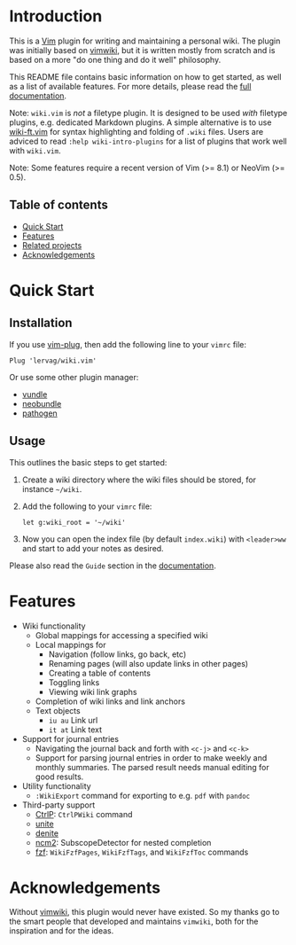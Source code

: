 # Introduction

This is a [Vim](http://www.vim.org/) plugin for writing and maintaining
a personal wiki. The plugin was initially based on
[vimwiki](https://github.com/vimwiki/vimwiki), but it is written mostly from
scratch and is based on a more "do one thing and do it well" philosophy.

This README file contains basic information on how to get started, as well as
a list of available features. For more details, please read the
[full documentation](doc/wiki.txt).

Note: `wiki.vim` is _not_ a filetype plugin. It is designed to be used _with_
      filetype plugins, e.g. dedicated Markdown plugins. A simple alternative
      is to use [wiki-ft.vim](https://github.com/lervag/wiki-ft.vim) for syntax
      highlighting and folding of `.wiki` files. Users are adviced to read
      `:help wiki-intro-plugins` for a list of plugins that work well with
      `wiki.vim`.

Note: Some features require a recent version of Vim (>= 8.1) or NeoVim (>= 0.5).

## Table of contents

* [Quick Start](#quick-start)
* [Features](#features)
* [Related projects](#related-projects)
* [Acknowledgements](#acknowledgements)

# Quick Start

## Installation

If you use [vim-plug](https://github.com/junegunn/vim-plug), then add the
following line to your `vimrc` file:

```vim
Plug 'lervag/wiki.vim'
```

Or use some other plugin manager:
* [vundle](https://github.com/gmarik/vundle)
* [neobundle](https://github.com/Shougo/neobundle.vim)
* [pathogen](https://github.com/tpope/vim-pathogen)

## Usage

This outlines the basic steps to get started:

1. Create a wiki directory where the wiki files should be stored, for instance
   `~/wiki`.

2. Add the following to your `vimrc` file:

   ```vim
   let g:wiki_root = '~/wiki'
   ```

3. Now you can open the index file (by default `index.wiki`) with `<leader>ww`
   and start to add your notes as desired.

Please also read the `Guide` section in the [documentation](doc/wiki.txt).

# Features

* Wiki functionality
  * Global mappings for accessing a specified wiki
  * Local mappings for
    * Navigation (follow links, go back, etc)
    * Renaming pages (will also update links in other pages)
    * Creating a table of contents
    * Toggling links
    * Viewing wiki link graphs
  * Completion of wiki links and link anchors
  * Text objects
    * `iu au` Link url
    * `it at` Link text
* Support for journal entries
  * Navigating the journal back and forth with `<c-j>` and `<c-k>`
  * Support for parsing journal entries in order to make weekly and monthly
    summaries. The parsed result needs manual editing for good results.
* Utility functionality
  * `:WikiExport` command for exporting to e.g. `pdf` with `pandoc`
* Third-party support
  * [CtrlP](https://github.com/ctrlpvim/ctrlp.vim): `CtrlPWiki` command
  * [unite](https://github.com/Shougo/unite.vim)
  * [denite](https://github.com/Shougo/denite.nvim)
  * [ncm2](https://github.com/ncm2/ncm2): SubscopeDetector for nested completion
  * [fzf](https://github.com/junegunn/fzf): `WikiFzfPages`, `WikiFzfTags`, and `WikiFzfToc` commands

# Acknowledgements

Without [vimwiki](https://github.com/vimwiki/vimwiki), this plugin would never
have existed. So my thanks go to the smart people that developed and maintains
`vimwiki`, both for the inspiration and for the ideas.

